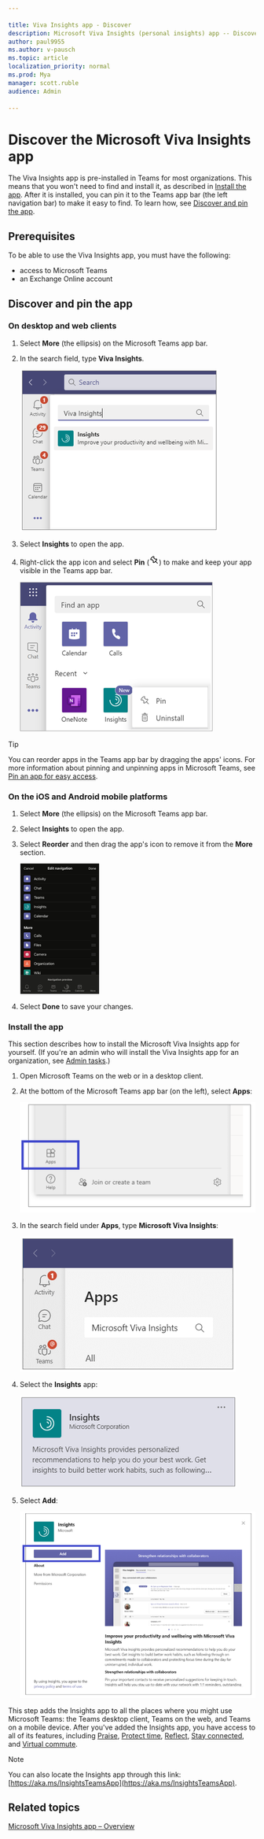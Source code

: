 ```yaml
---

title: Viva Insights app - Discover
description: Microsoft Viva Insights (personal insights) app -- Discover and install 
author: paul9955
ms.author: v-pausch
ms.topic: article
localization_priority: normal 
ms.prod: Mya
manager: scott.ruble
audience: Admin

---
```


# Discover the Microsoft Viva Insights app

The Viva Insights app is pre-installed in Teams for most organizations. This means that you won't need to find and install it, as described in [Install the app](#install-the-app). After it is installed, you can pin it to the Teams app bar (the left navigation bar) to make it easy to find. To learn how, see [Discover and pin the app](#discover-and-pin-the-app).

## Prerequisites

To be able to use the Viva Insights app, you must have the following:

* access to Microsoft Teams
* an Exchange Online account

## Discover and pin the app

### On desktop and web clients

1. Select **More** (the ellipsis) on the Microsoft Teams app bar.

2. In the search field, type **Viva Insights**.

   ![Type Viva Insights](Images/type-viva-insights.png)

3. Select **Insights** to open the app.

4. Right-click the app icon and select **Pin** (![Pin an app](Images/pin.png)) to make and keep your app visible in the Teams app bar.

   ![Pin an app in Teams](Images/pin-an-app-in-teams.png)

> [!Tip]
> You can reorder apps in the Teams app bar by dragging the apps' icons. For more information about pinning and unpinning apps in Microsoft Teams, see [Pin an app for easy access](https://support.microsoft.com/office/pin-an-app-for-easy-access-3045fd44-6604-4ba7-8ecc-1c0d525e89ec).

### On the iOS and Android mobile platforms

1. Select **More** (the ellipsis) on the Microsoft Teams app bar.  

2. Select **Insights** to open the app.

3. Select **Reorder** and then drag the app's icon to remove it from the **More** section.

   ![Reorder android app icon](Images/ios-android.png)

4. Select **Done** to save your changes.

### Install the app

This section describes how to install the Microsoft Viva Insights app for yourself. (If you're an admin who will install the Viva Insights app for an organization, see [Admin tasks](viva-teams-app-admin-tasks.md).)  

1. Open Microsoft Teams on the web or in a desktop client.

2. At the bottom of the Microsoft Teams app bar (on the left), select **Apps**:

   ![Apps icon in Teams](Images/teams-apps.png)

3. In the search field under **Apps**, type **Microsoft Viva Insights**:

   ![Search for Insights](Images/apps-search-insights.png)

4. Select the **Insights** app:

   ![Select Insights app](Images/select-insights-app-teams.png)

5. Select **Add**:

   ![Add for me button](Images/add-for-me.png)

This step adds the Insights app to all the places where you might use Microsoft Teams: the Teams desktop client, Teams on the web, and Teams on a mobile device. After you've added the Insights app, you have access to all of its features, including [Praise](viva-insights-praise.md), [Protect time](viva-insights-protect-time.md), [Reflect](viva-insights-reflect.md), [Stay connected](viva-insights-stay-connected.md), and [Virtual commute](viva-insights-virtual-commute.md).

> [!Note]
> You can also locate the Insights app through this link: [https://aka.ms/InsightsTeamsApp](https://aka.ms/InsightsTeamsApp).

## Related topics

[Microsoft Viva Insights app &ndash; Overview](viva-teams-app.md)
